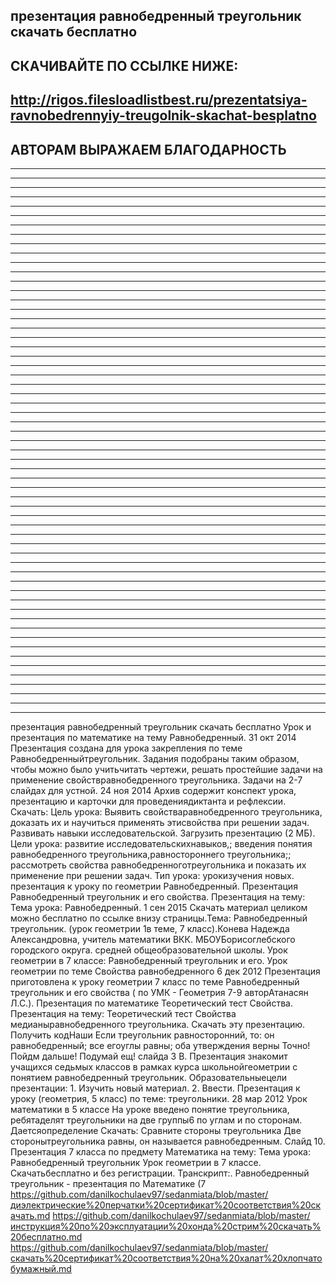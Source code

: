 презентация равнобедренный треугольник скачать бесплатно
--------------------------------------------------
СКАЧИВАЙТЕ ПО ССЫЛКЕ НИЖЕ:
--------------------------------------------------
http://rigos.filesloadlistbest.ru/prezentatsiya-ravnobedrennyiy-treugolnik-skachat-besplatno
--------------------------------------------------
АВТОРАМ ВЫРАЖАЕМ БЛАГОДАРНОСТЬ
--------------------------------------------------
--------------------------------------------------
--------------------------------------------------
--------------------------------------------------
--------------------------------------------------
--------------------------------------------------
--------------------------------------------------
--------------------------------------------------
--------------------------------------------------
--------------------------------------------------
--------------------------------------------------
--------------------------------------------------
--------------------------------------------------
--------------------------------------------------
--------------------------------------------------
--------------------------------------------------
--------------------------------------------------
--------------------------------------------------
--------------------------------------------------
--------------------------------------------------
--------------------------------------------------
--------------------------------------------------
--------------------------------------------------
--------------------------------------------------
--------------------------------------------------
--------------------------------------------------
--------------------------------------------------
--------------------------------------------------
--------------------------------------------------
--------------------------------------------------
--------------------------------------------------
--------------------------------------------------
--------------------------------------------------
--------------------------------------------------
--------------------------------------------------
--------------------------------------------------
--------------------------------------------------
--------------------------------------------------
--------------------------------------------------
--------------------------------------------------
--------------------------------------------------
--------------------------------------------------
--------------------------------------------------
--------------------------------------------------
--------------------------------------------------
--------------------------------------------------
--------------------------------------------------
--------------------------------------------------
--------------------------------------------------
--------------------------------------------------
--------------------------------------------------
--------------------------------------------------
--------------------------------------------------
--------------------------------------------------
--------------------------------------------------
--------------------------------------------------
--------------------------------------------------
--------------------------------------------------
--------------------------------------------------
--------------------------------------------------
презентация равнобедренный треугольник скачать бесплатно Урок и презентация по математике на тему Равнобедренный. 31 окт 2014  Презентация создана для урока закрепления по теме Равнобедренныйтреугольник. Задания подобраны таким образом, чтобы можно было учитьчитать чертежи, решать простейшие задачи на применение свойствравнобедренного треугольника. Задачи на 2-7 слайдах для устной. 24 ноя 2014  Архив содержит конспект урока, презентацию и карточки для проведениядиктанта и рефлексии.  Скачать:  Цель урока: Выявить свойстваравнобедренного треугольника, доказать их и научиться применять этисвойства при решении задач. Развивать навыки исследовательской. Загрузить презентацию (2 МБ). Цели урока: развитие исследовательскихнавыков,; введения понятия равнобедренного треугольника,равностороннего треугольника;; рассмотреть свойства равнобедренноготреугольника и показать их применение при решении задач. Тип урока: урокизучения новых. презентация к уроку по геометрии Равнобедренный. Презентация Равнобедренный треугольник и его свойства. Презентация на тему: Тема урока: Равнобедренный. 1 сен 2015  Скачать материал целиком можно бесплатно по ссылке внизу страницы.Тема: Равнобедренный треугольник. (урок геометрии 1в теме, 7 класс).Конева Надежда Александровна, учитель математики ВКК. МБОУБорисоглебского городского округа. средней общеобразовательной школы. Урок геометрии в 7 классе: Равнобедренный треугольник и его. Урок геометрии по теме Свойства равнобедренного
6 дек 2012  Презентация приготовлена к уроку геометрии 7 класс по теме Равнобедренный треугольник и его свойства ( по УМК - Геометрия 7-9 авторАтанасян Л.С.). Презентация по математике Теоретический тест Свойства. Презентация на тему: Теоретический тест Свойства медианыравнобедренного треугольника. Скачать эту презентацию. Получить кодНаши  Если треугольник равносторонний, то: он равнобедренный; все егоуглы равны; оба утверждения верны Точно! Пойдм дальше! Подумай ещ! слайда 3 В. Презентация знакомит учащихся седьмых классов в рамках курса школьнойгеометрии с понятием равнобедренный треугольник. Образовательныецели презентации: 1. Изучить новый материал. 2. Ввести. Презентация к уроку (геометрия, 5 класс) по теме: треугольники. 28 мар 2012  Урок математики в 5 классе На уроке введено понятие треугольника, ребятаделят треугольники на две группы6 по углам и по сторонам. Даетсяопределение  Скачать:  Сравните стороны треугольника Две сторонытреугольника равны, он называется равнобедренным. Слайд 10. Презентация 7 класса по предмету Математика на тему: Тема урока: Равнобедренный треугольник Урок геометрии в 7 классе. Скачатьбесплатно и без регистрации.  Транскрипт:. Равнобедренный треугольник - презентация по Математике (7
https://github.com/danilkochulaev97/sedanmiata/blob/master/диэлектрические%20перчатки%20сертификат%20соответствия%20скачать.md
https://github.com/danilkochulaev97/sedanmiata/blob/master/инструкция%20по%20эксплуатации%20хонда%20стрим%20скачать%20бесплатно.md
https://github.com/danilkochulaev97/sedanmiata/blob/master/скачать%20сертификат%20соответствия%20на%20халат%20хлопчатобумажный.md